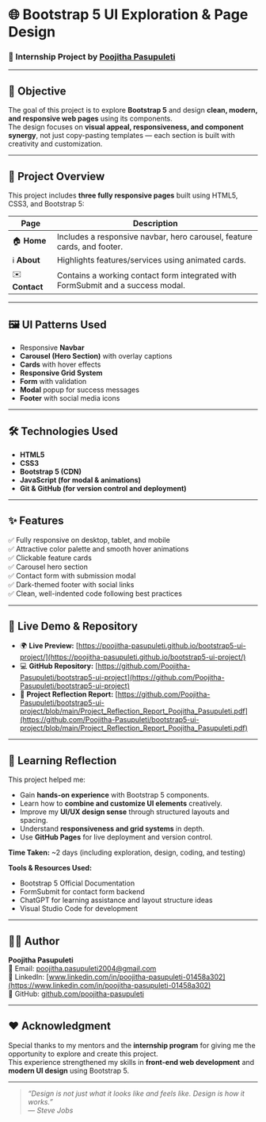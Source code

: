 # 🌐 Bootstrap 5 UI Exploration & Page Design  

### 🚀 Internship Project by [Poojitha Pasupuleti](https://www.linkedin.com/in/poojitha-pasupuleti-01458a302)

---

## 🎯 **Objective**
The goal of this project is to explore **Bootstrap 5** and design **clean, modern, and responsive web pages** using its components.  
The design focuses on **visual appeal, responsiveness, and component synergy**, not just copy-pasting templates — each section is built with creativity and customization.

---

## 🧩 **Project Overview**

This project includes **three fully responsive pages** built using HTML5, CSS3, and Bootstrap 5:

| Page | Description |
|------|--------------|
| 🏠 **Home** | Includes a responsive navbar, hero carousel, feature cards, and footer. |
| ℹ️ **About** | Highlights features/services using animated cards. |
| ✉️ **Contact** | Contains a working contact form integrated with FormSubmit and a success modal. |

---

## 🖼️ **UI Patterns Used**
- Responsive **Navbar**
- **Carousel (Hero Section)** with overlay captions
- **Cards** with hover effects
- **Responsive Grid System**
- **Form** with validation
- **Modal** popup for success messages
- **Footer** with social media icons

---

## 🛠️ **Technologies Used**
- **HTML5**
- **CSS3**
- **Bootstrap 5 (CDN)**
- **JavaScript (for modal & animations)**
- **Git & GitHub (for version control and deployment)**

---

## ✨ **Features**
✅ Fully responsive on desktop, tablet, and mobile  
✅ Attractive color palette and smooth hover animations  
✅ Clickable feature cards  
✅ Carousel hero section  
✅ Contact form with submission modal  
✅ Dark-themed footer with social links  
✅ Clean, well-indented code following best practices  

---

## 🔗 **Live Demo & Repository**

- 🌍 **Live Preview:** [https://poojitha-pasupuleti.github.io/bootstrap5-ui-project/](https://poojitha-pasupuleti.github.io/bootstrap5-ui-project/)
- 💻 **GitHub Repository:** [https://github.com/Poojitha-Pasupuleti/bootstrap5-ui-project](https://github.com/Poojitha-Pasupuleti/bootstrap5-ui-project)
- 📄 **Project Reflection Report:** [https://github.com/Poojitha-Pasupuleti/bootstrap5-ui-project/blob/main/Project_Reflection_Report_Poojitha_Pasupuleti.pdf](https://github.com/Poojitha-Pasupuleti/bootstrap5-ui-project/blob/main/Project_Reflection_Report_Poojitha_Pasupuleti.pdf)

---

## 🧠 **Learning Reflection**

This project helped me:
- Gain **hands-on experience** with Bootstrap 5 components.  
- Learn how to **combine and customize UI elements** creatively.  
- Improve my **UI/UX design sense** through structured layouts and spacing.  
- Understand **responsiveness and grid systems** in depth.  
- Use **GitHub Pages** for live deployment and version control.  

**Time Taken:** ~2 days (including exploration, design, coding, and testing)  

**Tools & Resources Used:**
- Bootstrap 5 Official Documentation  
- FormSubmit for contact form backend  
- ChatGPT for learning assistance and layout structure ideas  
- Visual Studio Code for development  

---

## 👩‍💻 **Author**
**Poojitha Pasupuleti**  
📧 Email: [poojitha.pasupuleti2004@gmail.com](mailto:poojitha.pasupuleti2004@gmail.com)  
💼 LinkedIn: [www.linkedin.com/in/poojitha-pasupuleti-01458a302](https://www.linkedin.com/in/poojitha-pasupuleti-01458a302)  
🐙 GitHub: [github.com/poojitha-pasupuleti](https://github.com/poojitha-pasupuleti)

---

## ❤️ **Acknowledgment**
Special thanks to my mentors and the **internship program** for giving me the opportunity to explore and create this project.  
This experience strengthened my skills in **front-end web development** and **modern UI design** using Bootstrap 5.

---

> _“Design is not just what it looks like and feels like. Design is how it works.”_  
> — *Steve Jobs*
